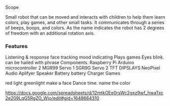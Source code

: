 Scope

Small robot that can be moved and interacts with children to help them learn colors, play games, and other small tasks. It communicates through a series of beeps, boops, and colors. As the name indicates the robot has 2 degrees of freedom with an additional rotation axis.

### Features

Listening & response
face tracking
mood indicating
Plays games
Eyes blink.
can be hailed with phrase
Components.
Raspberry Pi
Arduino microcontroller
2 MGR99 Servo
1 SGR9G Servo
2 TFT DIPSLAYS
NeoPixel
Audio Aplifyer
Speaker
Battery
battery Charger
Games

red light greenlight
make a face
Dance time.
name the color




https://docs.google.com/spreadsheets/d/12mtkOEe0rsWc2gxz9wf_hwaTxc2e209LqG5RgZO_Wjo/edit#gid=1648664310
